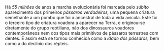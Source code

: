 ﻿Há *55 milhões* de anos a marcha evolucionária foi marcada pelo *súbito* aparecimento dos primeiros *pássaros verdadeiros,* uma pequena criatura semelhante a um pombo que foi o ancestral de toda a vida avícola. Este foi o terceiro tipo de criatura voadora a aparecer na Terra, e originou-se diretamente do grupo reptiliano, não dos dinossauros voadores contemporâneos nem dos tipos mais primitivos de pássaros terrestres com dentes. E assim esta se tornou conhecida como a *idade dos pássaros,* bem como a do declínio dos répteis.